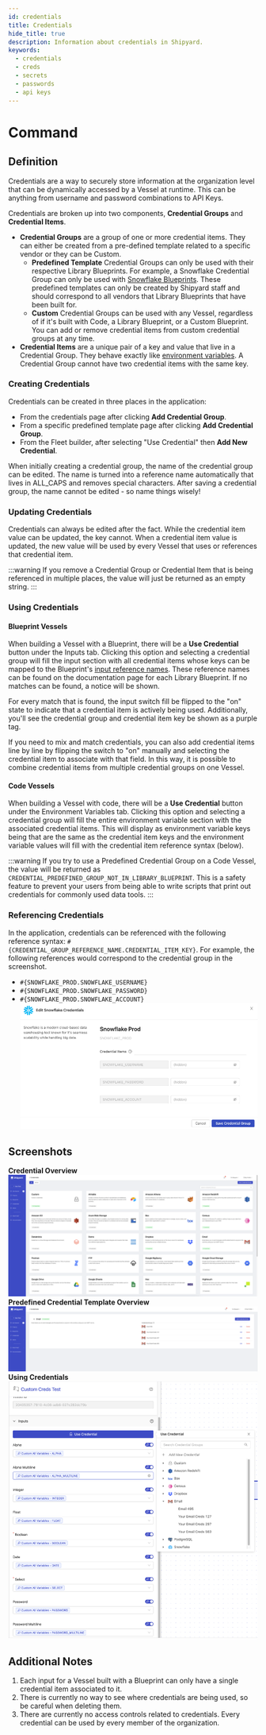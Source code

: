 ```yaml
---
id: credentials
title: Credentials
hide_title: true
description: Information about credentials in Shipyard.
keywords:
  - credentials
  - creds
  - secrets
  - passwords
  - api keys
---
```


# Command

## Definition

Credentials are a way to securely store information at the organization level that can be dynamically accessed by a Vessel at runtime. This can be anything from username and password combinations to API Keys.

Credentials are broken up into two components, **Credential Groups** and **Credential Items**.
- **Credential Groups** are a group of one or more credential items. They can either be created from a pre-defined template related to a specific vendor or they can be Custom.
  - **Predefined Template** Credential Groups can only be used with their respective Library Blueprints. For example, a Snowflake Credential Group can only be used with [Snowflake Blueprints](../blueprint-library/snowflake/snowflake-overview.md). These predefined templates can only be created by Shipyard staff and should correspond to all vendors that Library Blueprints that have been built for.
  - **Custom** Credential Groups can be used with any Vessel, regardless of if it's built with Code, a Library Blueprint, or a Custom Blueprint. You can add or remove credential items from custom credential groups at any time.
- **Credential Items** are a unique pair of a key and value that live in a Credential Group. They behave exactly like [environment variables](environment-variables/environment-variables-overview.md). A Credential Group cannot have two credential items with the same key.


### Creating Credentials
Credentials can be created in three places in the application:
- From the credentials page after clicking **Add Credential Group**.
- From a specific predefined template page after clicking **Add Credential Group**.
- From the Fleet builder, after selecting "Use Credential" then **Add New Credential**.

When initially creating a credential group, the name of the credential group can be edited. The name is turned into a reference name automatically that lives in ALL_CAPS and removes special characters. After saving a credential group, the name cannot be edited - so name things wisely!

### Updating Credentials
Credentials can always be edited after the fact. While the credential item value can be updated, the key cannot. When a credential item value is updated, the new value will be used by every Vessel that uses or references that credential item.

:::warning
If you remove a Credential Group or Credential Item that is being referenced in multiple places, the value will just be returned as an empty string.
:::

### Using Credentials

#### Blueprint Vessels

When building a Vessel with a Blueprint, there will be a **Use Credential** button under the Inputs tab. Clicking this option and selecting a credential group will fill the input section with all credential items whose keys can be mapped to the Blueprint's [input reference names](inputs.md#reference-name). These reference names can be found on the documentation page for each Library Blueprint. If no matches can be found, a notice will be shown.

For every match that is found, the input switch fill be flipped to the "on" state to indicate that a credential item is actively being used. Additionally, you'll see the credential group and credential item key be shown as a purple tag.

If you need to mix and match credentials, you can also add credential items line by line by flipping the switch to "on" manually and selecting the credential item to associate with that field. In this way, it is possible to combine credential items from multiple credential groups on one Vessel.

#### Code Vessels
When building a Vessel with code, there will be a **Use Credential** button under the Environment Variables tab. Clicking this option and selecting a credential group will fill the entire environment variable section with the associated credential items. This will display as environment variable keys being that are the same as the credential item keys and the environment variable values will fill with the credential item reference syntax (below).

:::warning
If you try to use a Predefined Credential Group on a Code Vessel, the value will be returned as `CREDENTIAL_PREDEFINED_GROUP_NOT_IN_LIBRARY_BLUEPRINT`. This is a safety feature to prevent your users from being able to write scripts that print out credentials for commonly used data tools.
:::

### Referencing Credentials
In the application, credentials can be referenced with the following reference syntax: `#{CREDENTIAL_GROUP_REFERENCE_NAME.CREDENTIAL_ITEM_KEY}`. For example, the following references would correspond to the credential group in the screenshot.
- `#{SNOWFLAKE_PROD.SNOWFLAKE_USERNAME}`
- `#{SNOWFLAKE_PROD.SNOWFLAKE_PASSWORD}`
- `#{SNOWFLAKE_PROD.SNOWFLAKE_ACCOUNT}`
![Example Snowflake Credential Group](../.gitbook/assets/shipyard_2023_02_27_17_44_26.png) 

## Screenshots
**Credential Overview**
![Credentials Overview](../.gitbook/assets/shipyard_2023_02_27_17_56_51.png)
**Predefined Credential Template Overview**
![Multiple Credentials](../.gitbook/assets/shipyard_2023_02_27_17_57_25.png)
**Using Credentials**
![Use Credentials](../.gitbook/assets/shipyard_2023_02_27_17_59_11.png)

## Additional Notes
1. Each input for a Vessel built with a Blueprint can only have a single credential item associated to it.
2. There is currently no way to see where credentials are being used, so be careful when deleting them.
3. There are currently no access controls related to credentials. Every credential can be used by every member of the organization.
